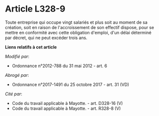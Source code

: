 # Article L328-9

Toute entreprise qui occupe vingt salariés et plus soit au moment de sa création, soit en raison de l'accroissement de son
effectif dispose, pour se mettre en conformité avec cette obligation d'emploi, d'un délai déterminé par décret, qui ne peut
excéder trois ans.

**Liens relatifs à cet article**

_Modifié par_:

  - Ordonnance n°2012-788 du 31 mai 2012 - art. 6

_Abrogé par_:

  - Ordonnance n°2017-1491 du 25 octobre 2017 - art. 31 (VD)

_Cité par_:

  - Code du travail applicable à Mayotte. - art. D328-16 (V)
  - Code du travail applicable à Mayotte. - art. R328-8 (V)
